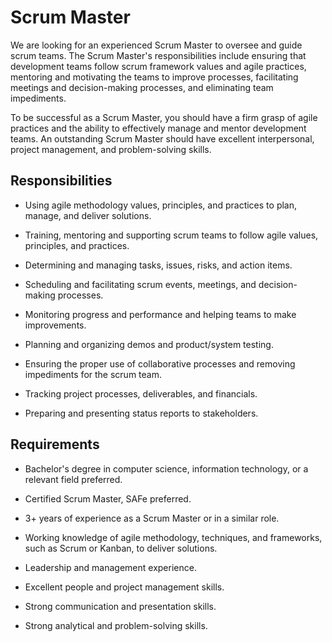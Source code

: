 # Scrum Master

We are looking for an experienced Scrum Master to oversee and guide scrum teams. The Scrum Master's responsibilities include ensuring that development teams follow scrum framework values and agile practices, mentoring and motivating the teams to improve processes, facilitating meetings and decision-making processes, and eliminating team impediments.

To be successful as a Scrum Master, you should have a firm grasp of agile practices and the ability to effectively manage and mentor development teams. An outstanding Scrum Master should have excellent interpersonal, project management, and problem-solving skills.

## Responsibilities

* Using agile methodology values, principles, and practices to plan, manage, and deliver solutions.

* Training, mentoring and supporting scrum teams to follow agile values, principles, and practices.

* Determining and managing tasks, issues, risks, and action items.

* Scheduling and facilitating scrum events, meetings, and decision-making processes.

* Monitoring progress and performance and helping teams to make improvements.

* Planning and organizing demos and product/system testing.

* Ensuring the proper use of collaborative processes and removing impediments for the scrum team.

* Tracking project processes, deliverables, and financials.

* Preparing and presenting status reports to stakeholders.

## Requirements

* Bachelor's degree in computer science, information technology, or a relevant field preferred.

* Certified Scrum Master, SAFe preferred.

* 3+ years of experience as a Scrum Master or in a similar role.

* Working knowledge of agile methodology, techniques, and frameworks, such as Scrum or Kanban, to deliver solutions.

* Leadership and management experience.

* Excellent people and project management skills.

* Strong communication and presentation skills.

* Strong analytical and problem-solving skills.

